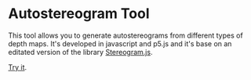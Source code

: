 # Autostereogram Tool

This tool allows you to generate autostereograms from different types of depth maps.
It's developed in javascript and p5.js and it's base on an editated version of the library [Stereogram.js](https://github.com/peeinears/Stereogram.js).

[Try it](https://lucacattan3o.github.io/autostereogram-tool/index.html).